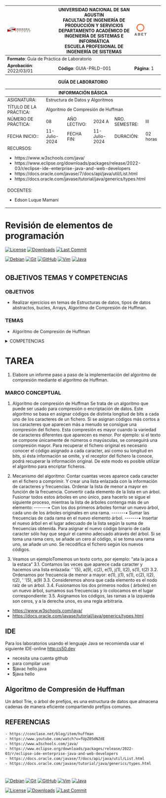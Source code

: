 <div align="center">
<table>
    <theader>
        <tr>
            <td><img src="https://github.com/rescobedoq/pw2/blob/main/epis.png?raw=true" alt="EPIS" style="width:50%; height:auto"/></td>
            <th>
                <span style="font-weight:bold;">UNIVERSIDAD NACIONAL DE SAN AGUSTIN</span><br />
                <span style="font-weight:bold;">FACULTAD DE INGENIERÍA DE PRODUCCIÓN Y SERVICIOS</span><br />
                <span style="font-weight:bold;">DEPARTAMENTO ACADÉMICO DE INGENIERÍA DE SISTEMAS E INFORMÁTICA</span><br />
                <span style="font-weight:bold;">ESCUELA PROFESIONAL DE INGENIERÍA DE SISTEMAS</span>
            </th>
            <td><img src="https://github.com/rescobedoq/pw2/blob/main/abet.png?raw=true" alt="ABET" style="width:50%; height:auto"/></td>
        </tr>
    </theader>
    <tbody>
        <tr><td colspan="3"><span style="font-weight:bold;">Formato</span>: Guía de Práctica de Laboratorio</td></tr>
        <tr><td><span style="font-weight:bold;">Aprobación</span>:  2022/03/01</td><td><span style="font-weight:bold;">Código</span>: GUIA-PRLD-001</td><td><span style="font-weight:bold;">Página</span>: 1</td></tr>
    </tbody>
</table>
</div>

<div align="center">
<span style="font-weight:bold;">GUÍA DE LABORATORIO</span><br />
</div>


<table>
<theader>
<tr><th colspan="6">INFORMACIÓN BÁSICA</th></tr>
</theader>
<tbody>
<tr><td>ASIGNATURA:</td><td colspan="5">Estructura de Datos y Algoritmos</td></tr>
<tr><td>TÍTULO DE LA PRÁCTICA:</td><td colspan="5">Algoritmo de Compresión de Huffman</td></tr>
<tr>
<td>NÚMERO DE PRÁCTICA:</td><td>08</td><td>AÑO LECTIVO:</td><td>2024 A</td><td>NRO. SEMESTRE:</td><td>III</td>
</tr>
<tr>
<td>FECHA INICIO::</td><td>11-Julio-2024</td><td>FECHA FIN:</td><td>11-Julio-2024</td><td>DURACIÓN:</td><td>02 horas</td>
</tr>
<tr><td colspan="6">RECURSOS:
    <ul>
        <li>https://www.w3schools.com/java/</li>
        <li>https://www.eclipse.org/downloads/packages/release/2022-03/r/eclipse-ide-enterprise-java-and-web-developers</li>
        <li>https://docs.oracle.com/javase/7/docs/api/java/util/List.html</li>
        <li>https://docs.oracle.com/javase/tutorial/java/generics/types.html</li>
    </ul>
</td>
</<tr>
<tr><td colspan="6">DOCENTES:
<ul>
<li>Edson Luque Mamani</li>
</ul>
</td>
</<tr>
</tdbody>
</table>

# Revisión de elementos de programación

[![License][license]][license-file]
[![Downloads][downloads]][releases]
[![Last Commit][last-commit]][releases]

[![Debian][Debian]][debian-site]
[![Git][Git]][git-site]
[![GitHub][GitHub]][github-site]
[![Vim][Vim]][vim-site]
[![Java][Java]][java-site]

#

## OBJETIVOS TEMAS Y COMPETENCIAS

### OBJETIVOS
- Realizar ejercicios en temas de Estructuras de datos, tipos de datos abstractos, bucles, Arrays, Algoritmo de Compresión de Huffman.

### TEMAS
- Algoritmo de Compresión de Huffman

<details>
<summary>COMPETENCIAS</summary>

- C.m. Construye responsablemente soluciones haciendo uso de estructuras de datos y algoritmos, siguiendo un proceso adecuado para resolver problemas computacionales que se ajustan al uso de los recursos disponibles y a especificaciones concretas.

</details>

# TAREA
1. Elabore un informe paso a paso de la implementación del algoritmo de compresión mediante el algoritmo de Huffman.

### MARCO CONCEPTUAL
1. Algoritmo de compresión de Huffman
Se trata de un algoritmo que puede ser usado para compresión o encriptación de datos. Este algoritmo se basa en asignar códigos de distinta longitud de bits a cada uno de los caracteres de un fichero. 
Si se asignan códigos más cortos a los caracteres que aparecen más a menudo se consigue una compresión del fichero.
Esta compresión es mayor cuando la variedad de caracteres diferentes que aparecen es menor.
Por ejemplo: si el texto se compone  únicamente de números o mayúsculas, se conseguirá una compresión mayor.
Para recuperar el fichero original es necesario conocer el código asignado a cada caracter, así como su longitud en bits, si  ésta información se omite, y el receptor del fichero la conoce, podrá recuperar la información original. De este modo es posible utilizar el algoritmo para encriptar ficheros.

2. Mecanismo del algoritmo:
Contar cuantas veces aparece cada caracter en el fichero a comprimir. Y crear una lista enlazada con la información de caracteres y frecuencias.
Ordenar la lista de menor a mayor en función de la frecuencia.
Convertir cada elemento de la lista en un árbol.
Fusionar todos estos  árboles en uno  único, para hacerlo se sigue el siguiente proceso, mientras la lista de  árboles contenga más de un elemento:
-------• Con los dos primeros árboles formar un nuevo  árbol, cada uno de los  árboles originales en una rama.
-------• Sumar las frecuencias de cada rama en el nuevo elemento árbol.
-------• Insertar el nuevo  árbol en el lugar adecuado de la lista según la suma de frecuencias obtenida.
Para asignar el nuevo código binario de cada caracter sólo hay que seguir el camino adecuado através del árbol. 
Si se toma una rama cero, se añade un cero al código, si se toma una rama uno, se añade un uno.
Se recodifica el fichero según los nuevos códigos.
3. Veamos un ejemploTomemos un texto corto, por ejemplo: "ata la jaca a la estaca”
3.1. Contamos las veces que aparece cada caracter y hacemos una lista enlazada: ’  ’(5), a(9), c(2), e(1), j(1), l(2), s(1), t(2)
3.2. Ordenamos por frecuencia de menor a mayor: e(1), j(1), s(1), c(2), l(2), t(2), ’  ’(5), a(9)
3.3. Consideremos ahora que cada elemento es el nodo raíz de un árbol.
3.4. Fusionamos los dos primeros nodos ( árboles) en un nuevo  árbol, sumamos sus frecuencias y lo colocamos en el lugar correspondiente:
3.5. Asignamos los códigos, las ramas a la izquierda son ceros, y a la derecha unos, es una regla arbitraria.

- https://www.w3schools.com/java/
- https://docs.oracle.com/javase/tutorial/java/generics/types.html

## IDE 
Para los laboratorios usando el lenguaje Java se recomienda usar el siguiente IDE-online 
[http:cs50.dev](https://cs50.dev)

- necesita una cuenta github
- para compilar use:
- $javac hello.java
- $java hello

## Algoritmo de Compresión de Huffman
Un árbol Trie, o árbol de prefijos, es una estructura de datos que almacena cadenas de manera eficiente compartiendo prefijos comunes.



## REFERENCIAS
    - https://conclase.net/blog/item/huffman
    - https://www.youtube.com/watch?v=fUpZ05dNZdE
    - https://www.w3schools.com/java/
    - https://www.eclipse.org/downloads/packages/release/2022-03/r/eclipse-ide-enterprise-java-and-web-developers
    - https://docs.oracle.com/javase/7/docs/api/java/util/List.html
    - https://docs.oracle.com/javase/tutorial/java/generics/types.html
#

[license]: https://img.shields.io/github/license/rescobedoq/pw2?label=rescobedoq
[license-file]: https://github.com/rescobedoq/pw2/blob/main/LICENSE

[downloads]: https://img.shields.io/github/downloads/rescobedoq/pw2/total?label=Downloads
[releases]: https://github.com/rescobedoq/pw2/releases/

[last-commit]: https://img.shields.io/github/last-commit/rescobedoq/pw2?label=Last%20Commit

[Debian]: https://img.shields.io/badge/Debian-D70A53?style=for-the-badge&logo=debian&logoColor=white
[debian-site]: https://www.debian.org/index.es.html

[Git]: https://img.shields.io/badge/git-%23F05033.svg?style=for-the-badge&logo=git&logoColor=white
[git-site]: https://git-scm.com/

[GitHub]: https://img.shields.io/badge/github-%23121011.svg?style=for-the-badge&logo=github&logoColor=white
[github-site]: https://github.com/

[Vim]: https://img.shields.io/badge/VIM-%2311AB00.svg?style=for-the-badge&logo=vim&logoColor=white
[vim-site]: https://www.vim.org/

[Java]: https://img.shields.io/badge/java-%23ED8B00.svg?style=for-the-badge&logo=java&logoColor=white
[java-site]: https://docs.oracle.com/javase/tutorial/


[![Debian][Debian]][debian-site]
[![Git][Git]][git-site]
[![GitHub][GitHub]][github-site]
[![Vim][Vim]][vim-site]
[![Java][Java]][java-site]

[![License][license]][license-file]
[![Downloads][downloads]][releases]
[![Last Commit][last-commit]][releases]